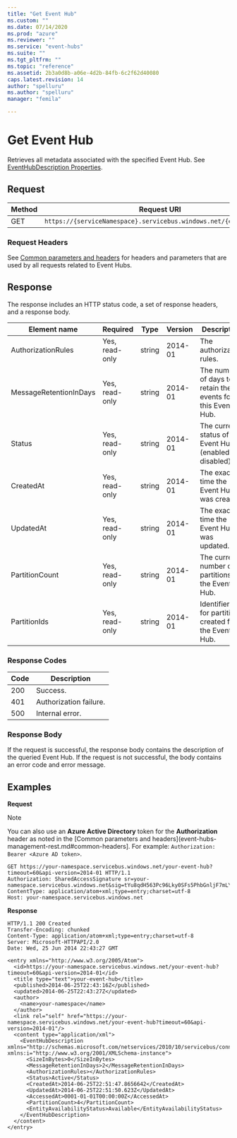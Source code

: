 ```yaml
---
title: "Get Event Hub"
ms.custom: ""
ms.date: 07/14/2020
ms.prod: "azure"
ms.reviewer: ""
ms.service: "event-hubs"
ms.suite: ""
ms.tgt_pltfrm: ""
ms.topic: "reference"
ms.assetid: 2b3a0d8b-a06e-4d2b-84fb-6c2f62d40080
caps.latest.revision: 14
author: "spelluru"
ms.author: "spelluru"
manager: "femila"

---
```


# Get Event Hub

Retrieves all metadata associated with the specified Event Hub. See [EventHubDescription Properties](/dotnet/api/microsoft.servicebus.messaging.eventhubdescription#properties).  
  
## Request  
  
|Method|Request URI|  
|------------|-----------------|  
|GET|`https://{serviceNamespace}.servicebus.windows.net/{eventHubPath}`|  
  
### Request Headers  
See [Common parameters and headers](event-hubs-management-rest.md#common-headers) for headers and parameters that are used by all requests related to Event Hubs.  
  
## Response  
The response includes an HTTP status code, a set of response headers, and a response body.  
  
|Element name|Required|Type|Version|Description|  
|------------------|--------------|----------|-------------|-----------------|  
|AuthorizationRules|Yes, read-only|string|2014-01|The authorization rules.|  
|MessageRetentionInDays|Yes, read-only|string|2014-01|The number of days to retain the events for this Event Hub.|  
|Status|Yes, read-only|string|2014-01|The current status of the Event Hub (enabled or disabled).|  
|CreatedAt|Yes, read-only|string|2014-01|The exact time the Event Hub was created.|  
|UpdatedAt|Yes, read-only|string|2014-01|The exact time the Event Hub was updated.|  
|PartitionCount|Yes, read-only|string|2014-01|The current number of partitions on the Event Hub.|  
|PartitionIds|Yes, read-only|string|2014-01|Identifiers for partitions created for the Event Hub.|  
  
### Response Codes  
  
|Code|Description|  
|----------|-----------------|  
|200|Success.|  
|401|Authorization failure.|  
|500|Internal error.|  
  
### Response Body  
If the request is successful, the response body contains the description of the queried Event Hub. If the request is not successful, the body contains an error code and error message.  
  
## Examples  
**Request**  
> [!NOTE]
> You can also use an **Azure Active Directory** token for the **Authorization** header as noted in the [Common parameters and headers](event-hubs-management-rest.md#common-headers]. For example: `Authorization: Bearer <Azure AD token>`.

  
```  
GET https://your-namespace.servicebus.windows.net/your-event-hub?timeout=60&api-version=2014-01 HTTP/1.1  
Authorization: SharedAccessSignature sr=your-namespace.servicebus.windows.net&sig=tYu8qdH563Pc96Lky0SFs5PhbGnljF7mLYQwCZmk9M0%3d&se=1403736877&skn=RootManageSharedAccessKey  
ContentType: application/atom+xml;type=entry;charset=utf-8  
Host: your-namespace.servicebus.windows.net  
```  
  
**Response**  
  
```  
HTTP/1.1 200 Created  
Transfer-Encoding: chunked  
Content-Type: application/atom+xml;type=entry;charset=utf-8  
Server: Microsoft-HTTPAPI/2.0  
Date: Wed, 25 Jun 2014 22:43:27 GMT  
  
<entry xmlns="http://www.w3.org/2005/Atom">  
  <id>https://your-namespace.servicebus.windows.net/your-event-hub?timeout=60&api-version=2014-01</id>  
  <title type="text">your-event-hub</title>  
  <published>2014-06-25T22:43:16Z</published>  
  <updated>2014-06-25T22:43:27Z</updated>  
  <author>  
    <name>your-namespace</name>  
  </author>  
  <link rel="self" href="https://your-namespace.servicebus.windows.net/your-event-hub?timeout=60&api-version=2014-01"/>  
  <content type="application/xml">  
    <EventHubDescription xmlns="http://schemas.microsoft.com/netservices/2010/10/servicebus/connect" xmlns:i="http://www.w3.org/2001/XMLSchema-instance">  
      <SizeInBytes>0</SizeInBytes>  
      <MessageRetentionInDays>2</MessageRetentionInDays>  
      <AuthorizationRules></AuthorizationRules>  
      <Status>Active</Status>  
      <CreatedAt>2014-06-25T22:51:47.8656642</CreatedAt>  
      <UpdatedAt>2014-06-25T22:51:50.623Z</UpdatedAt>  
      <AccessedAt>0001-01-01T00:00:00Z</AccessedAt>  
      <PartitionCount>4</PartitionCount>  
      <EntityAvailabilityStatus>Available</EntityAvailabilityStatus>  
    </EventHubDescription>  
  </content>  
</entry>  
```
